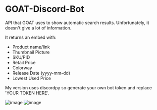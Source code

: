 # GOAT-Discord-Bot

API that GOAT uses to show automatic search results.
Unfortunately, it doesn't give a lot of information.

It returns an embed with:
- Product name/link
- Thumbnail Picture
- SKU/PID
- Retail Price
- Colorway
- Release Date (yyyy-mm-dd)
- Lowest Used Price

My version uses discordpy so generate your own bot token and replace 'YOUR TOKEN HERE'.

![image](https://user-images.githubusercontent.com/30479452/51228237-a7ba4e80-1925-11e9-8c4d-5048d3e2773a.png)
![image](https://user-images.githubusercontent.com/30479452/51228293-e4864580-1925-11e9-8f7d-69892baad554.png)

